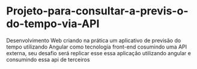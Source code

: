 # Projeto-para-consultar-a-previs-o-do-tempo-via-API
Desenvolvimento Web criando na prática um aplicativo de previsão do tempo utilizando Angular como tecnologia front-end cosumindo uma API externa, seu desafio será replicar esse essa aplicação utilizando angular e consumindo essa api de terceiros

